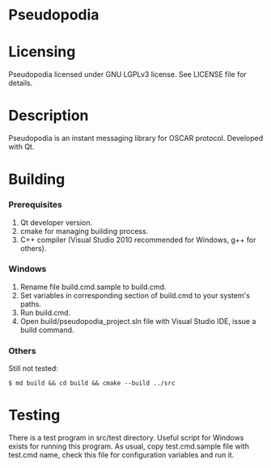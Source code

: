 Pseudopodia
===========

Licensing
=========

Pseudopodia licensed under GNU LGPLv3 license. See LICENSE file for details.

Description
===========

Pseudopodia is an instant messaging library for OSCAR protocol. Developed with
Qt.

Building
========

### Prerequisites

1. Qt developer version.
2. cmake for managing building process.
3. C++ compiler (Visual Studio 2010 recommended for Windows, g++ for others).

### Windows

1. Rename file build.cmd.sample to build.cmd.
2. Set variables in corresponding section of build.cmd to your system's paths.
3. Run build.cmd.
4. Open build/pseudopodia_project.sln file with Visual Studio IDE, issue a build
command.

### Others

Still not tested:

    $ md build && cd build && cmake --build ../src

Testing
=======

There is a test program in src/test directory. Useful script for Windows exists
for running this program. As usual, copy test.cmd.sample file with test.cmd
name, check this file for configuration variables and run it.